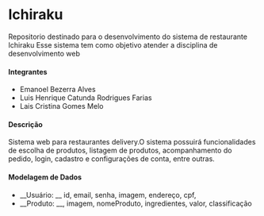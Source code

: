 # Ichiraku
Repositorio destinado para o desenvolvimento do sistema de restaurante Ichiraku
Esse sistema tem como objetivo atender a disciplina de desenvolvimento web

<h4>Integrantes</h4>
<ul>
  <li>    Emanoel Bezerra Alves</li>
  <li>    Luis Henrique Catunda Rodrigues Farias</li>
  <li>    Lais Cristina Gomes Melo</li>
</ul>  
  
<h4>Descrição</h4>
Sistema web para restaurantes delivery.O sistema possuirá funcionalidades de escolha de produtos, listagem de produtos, acompanhamento do pedido, login, cadastro e configurações de conta, entre outras.

<h4>Modelagem de Dados</h4>
<ul>
  <li>__Usuário: __ id, email, senha, imagem, endereço, cpf, </li>
  <li>__Produto: __, imagem, nomeProduto, ingredientes, valor, classificação</li>
</ul>  
